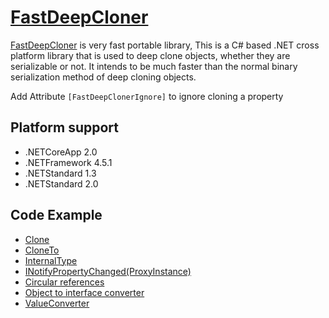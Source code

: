 # [FastDeepCloner](https://www.nuget.org/packages/FastDeepCloner/)
[FastDeepCloner](https://www.nuget.org/packages/FastDeepCloner/) is very fast portable library, This is a C# based .NET cross platform library that is used to deep clone objects, whether they are serializable or not. It intends to be much faster than the normal binary serialization method of deep cloning objects.

Add Attribute ```[FastDeepClonerIgnore]``` to ignore cloning a property
## Platform support
* .NETCoreApp 2.0
* .NETFramework 4.5.1
* .NETStandard 1.3
* .NETStandard 2.0

## Code Example
* [Clone](https://github.com/AlenToma/FastDeepCloner/blob/master/Documentations/Clone.md)
* [CloneTo](https://github.com/AlenToma/FastDeepCloner/blob/master/Documentations/CloneTo.md)
* [InternalType](https://github.com/AlenToma/FastDeepCloner/blob/master/Documentations/InternalTypes.md)
* [INotifyPropertyChanged(ProxyInstance)](https://github.com/AlenToma/FastDeepCloner/blob/master/Documentations/ProxyInstance.md)
* [Circular references](https://github.com/AlenToma/FastDeepCloner/blob/master/Documentations/Circular_References.md)
* [Object to interface converter](https://github.com/AlenToma/FastDeepCloner/blob/master/Documentations/ActAsInterface.md)
* [ValueConverter](https://github.com/AlenToma/FastDeepCloner/blob/master/Documentations/Converter.md)

